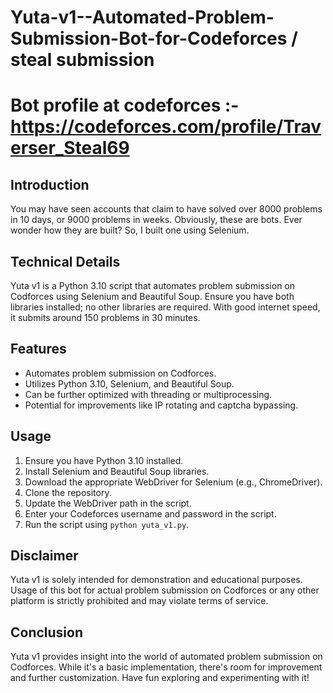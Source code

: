 # Yuta-v1--Automated-Problem-Submission-Bot-for-Codeforces / steal submission 

# Bot profile at  codeforces  :-  https://codeforces.com/profile/Traverser_Steal69

## Introduction
You may have seen accounts that claim to have solved over 8000 problems in 10 days, or 9000 problems in weeks. Obviously, these are bots. Ever wonder how they are built? So, I built one using Selenium.

## Technical Details
Yuta v1 is a Python 3.10 script that automates problem submission on Codforces using Selenium and Beautiful Soup. Ensure you have both libraries installed; no other libraries are required. With good internet speed, it submits around 150 problems in 30 minutes.

## Features
- Automates problem submission on Codforces.
- Utilizes Python 3.10, Selenium, and Beautiful Soup.
- Can be further optimized with threading or multiprocessing.
- Potential for improvements like IP rotating and captcha bypassing.

## Usage
1. Ensure you have Python 3.10 installed.
2. Install Selenium and Beautiful Soup libraries.
3. Download the appropriate WebDriver for Selenium (e.g., ChromeDriver).
4. Clone the repository.
5. Update the WebDriver path in the script.
6. Enter your Codeforces username and password in the script.
7. Run the script using `python yuta_v1.py`.

## Disclaimer
Yuta v1 is solely intended for demonstration and educational purposes. Usage of this bot for actual problem submission on Codforces or any other platform is strictly prohibited and may violate terms of service.

## Conclusion
Yuta v1 provides insight into the world of automated problem submission on Codforces. While it's a basic implementation, there's room for improvement and further customization. Have fun exploring and experimenting with it!
